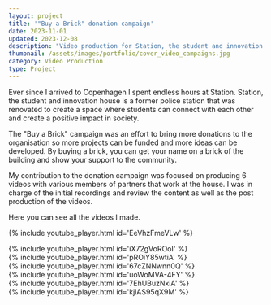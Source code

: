 ```yaml
---
layout: project
title: '"Buy a Brick" donation campaign'
date: 2023-11-01
updated: 2023-12-08
description: "Video production for Station, the student and innovation house."
thumbnail: /assets/images/portfolio/cover_video_campaigns.jpg
category: Video Production
type: Project
---
```


Ever since I arrived to Copenhagen I spent endless hours at Station. Station, the student and innovation house is a former police station that was renovated to create a space where students can connect with each other and create a positive impact in society.

The "Buy a Brick" campaign was an effort to bring more donations to the organisation so more projects can be funded and more ideas can be developed. By buying a brick, you can get your name on a brick of the building and show your support to the community.

My contribution to the donation campaign was focused on producing 6 videos with various members of partners that work at the house. I was in charge of the initial recordings and review the content as well as the post production of the videos.

Here you can see all the videos I made.

{% include youtube_player.html id='EeVhzFmeVLw' %}

<div class="row">
<div class="col-12 col-sm-6">
{% include youtube_player.html id='iX72gVoROoI' %}
</div>
<div class="col-12 col-sm-6">
{% include youtube_player.html id='pROiY85wtiA' %}
</div>
<div class="col-12 col-sm-6">
{% include youtube_player.html id='67cZNNwnn0Q' %}
</div>
<div class="col-12 col-sm-6">
{% include youtube_player.html id='uoWoMVA-4FY' %}
</div>
<div class="col-12 col-sm-6">
{% include youtube_player.html id='7EhUBuzNxiA' %}
</div>
<div class="col-12 col-sm-6">
{% include youtube_player.html id='kjlAS95qX9M' %}
</div>
</div>
